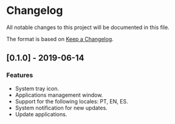 # Changelog
All notable changes to this project will be documented in this file.


The format is based on [Keep a Changelog](https://keepachangelog.com/en/1.0.0/).

## [0.1.0] - 2019-06-14
### Features
 - System tray icon.
 - Applications management window.
 - Support for the following locales: PT, EN, ES.
 - System notification for new updates.
 - Update applications.
